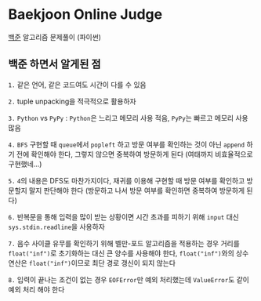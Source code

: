 # Baekjoon Online Judge

[백준](https://www.acmicpc.net/) 알고리즘 문제풀이 (파이썬)

## 백준 하면서 알게된 점

`1.` 같은 언어, 같은 코드여도 시간이 다를 수 있음

`2.` tuple unpacking을 적극적으로 활용하자

`3.` `Python` vs `PyPy` : `Python`은 느리고 메모리 사용 적음, `PyPy`는 빠르고 메모리 사용 많음 

`4.` `BFS` 구현할 때 `queue`에서 `popleft` 하고 방문 여부를 확인하는 것이 아닌 `append` 하기 전에 확인해야 한다, 그렇지 않으면 중복하여 방문하게 된다 (여태까지 비효율적으로 구현했네...)

`5.` `4`의 내용은 DFS도 마찬가지이다, 재귀를 이용해 구현할 때 방문 여부를 확인하고 방문할지 말지 판단해야 한다 (방문하고 나서 방문 여부를 확인하면 중복하여 방문하게 된다)

`6.` 반복문을 통해 입력을 많이 받는 상황이면 시간 초과를 피하기 위해 `input` 대신 `sys.stdin.readline`을 사용하자

`7.` 음수 사이클 유무를 확인하기 위해 벨만-포드 알고리즘을 적용하는 경우 거리를 `float("inf")`로 초기화하는 대신 큰 양수를 사용해야 한다, `float("inf")`와의 상수 연산은 `float("inf")`이므로 최단 경로 갱신이 되지 않는다

`8.` 입력이 끝나는 조건이 없는 경우 `EOFError`만 예외 처리했는데 `ValueError`도 같이 예외 처리 해야 한다

